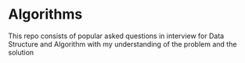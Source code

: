 # Algorithms

This repo consists of popular asked questions in interview for Data Structure and Algorithm with my understanding of the problem and the solution

